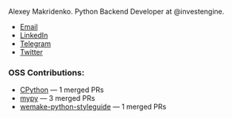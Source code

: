 Alexey Makridenko. Python Backend Developer at @investengine.

<ul>
  <li><a href="mailto:alexey.makridenko@gmail.com">Email</a></li>
  <li><a href="https://www.linkedin.com/in/makridenko">LinkedIn</a></li>
  <li><a href="https://t.me/makridenko_blog">Telegram</a></li>
  <li><a href="https://x.com/makridenko_a">Twitter</a></li>
</ul>

### OSS Contributions:
- [CPython](https://github.com/python/cpython/pulls?q=is%3Apr+author%3Amakridenko) — 1 merged PRs
- [mypy](https://github.com/python/mypy/pulls?q=is%3Apr+author%3Amakridenko) — 3 merged PRs
- [wemake-python-styleguide](https://github.com/wemake-services/wemake-python-styleguide/pulls?q=is%3Apr+author%3Amakridenko) — 1 merged PRs

